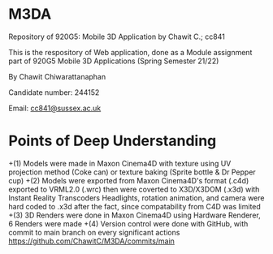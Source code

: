 # M3DA
Repository of 920G5: Mobile 3D Application by Chawit C.; cc841

This is the respository of Web application, done as a Module assignment
part of 920G5 Mobile 3D Applications (Spring Semester 21/22)

By Chawit Chiwarattanaphan

Candidate number: 244152

Email: cc841@sussex.ac.uk

# Points of Deep Understanding
+(1) Models were made in Maxon Cinema4D
with texture using UV projection method (Coke can)
or texture baking (Sprite bottle & Dr Pepper cup)
+(2) Models were exported from Maxon Cinema4D's format (.c4d) exported to VRML2.0 (.wrc)
then were coverted to X3D/X3DOM (.x3d) with Instant Reality Transcoders
Headlights, rotation animation, and camera were hard coded to .x3d after the fact, since compatability from C4D was limited
+(3) 3D Renders were done in Maxon Cinema4D using Hardware Renderer, 6 Renders were made
+(4) Version control were done with GitHub, with commit to main branch on every significant actions
https://github.com/ChawitC/M3DA/commits/main
